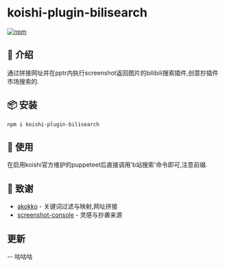 # koishi-plugin-bilisearch

[![npm](https://img.shields.io/npm/v/koishi-plugin-bilisearch?style=flat-square)](https://www.npmjs.com/package/koishi-plugin-bilisearch)

## 🤖 介绍
通过拼接网址并在pptr内执行screenshot返回图片的bilibili搜索插件,创意抄插件市场搜索的.

## 📦 安装

```
npm i koishi-plugin-bilisearch
```

## 🔨 使用

在启用koishi官方维护的puppeteet后直接调用'b站搜索'命令即可,注意前缀.

## 🙏 致谢

- [akokko](https://www.npmjs.com/~akokko) - 关键词过滤与映射,网址拼接
- [screenshot-console](https://www.npmjs.com/package/koishi-plugin-screenshot-console) - 灵感与抄袭来源

## 更新

-- 咕咕咕
